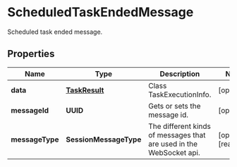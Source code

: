 

# ScheduledTaskEndedMessage

Scheduled task ended message.

## Properties

| Name | Type | Description | Notes |
|------------ | ------------- | ------------- | -------------|
|**data** | [**TaskResult**](TaskResult.md) | Class TaskExecutionInfo. |  [optional] |
|**messageId** | **UUID** | Gets or sets the message id. |  [optional] |
|**messageType** | **SessionMessageType** | The different kinds of messages that are used in the WebSocket api. |  [optional] [readonly] |



